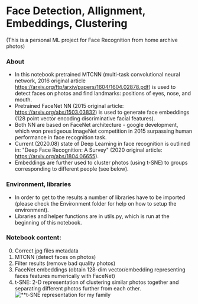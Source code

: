 # Face Detection, Allignment, Embeddings, Clustering
(This is a personal ML project for Face Recognition from home archive photos)

### About
- In this notebook pretrained MTCNN (multi-task convolutional neural network, 2016 original article https://arxiv.org/ftp/arxiv/papers/1604/1604.02878.pdf) is used to detect faces on photos and find landmarks: positions of eyes, nose, and mouth.
- Pretrained FaceNet NN (2015 original article: https://arxiv.org/abs/1503.03832) is used to generate face embeddings (128 point vector encoding discriminative facial features).
- Both NN are based on FaceNet architecture - google development, which won prestigeous ImageNet competition in 2015 surpassing human performance in face recognition task.
- Current (2020.08) state of Deep Learning in face recognition is outlined in: "Deep Face Recognition: A Survey" (2020 original article: https://arxiv.org/abs/1804.06655).
- Embeddings are further used to cluster photos (using t-SNE) to groups corresponding to different people (see below).

### Environment, libraries
- In order to get to the results a number of libraries have to be imported (please check the Environment folder for help on how to setup the environment).
- Libraries and helper functions are in utils.py, which is run at the beginning of this notebook.

### Notebook content:
0. Correct jpg files metadata
1. MTCNN (detect faces on photos)
2. Filter results (remove bad quality photos)
3. FaceNet embeddings (obtain 128-dim vector/embedding representing faces features numerically with FaceNet)
4. t-SNE: 2-D representation of clustering similar photos together and separating different photos further from each other.
![**t-SNE representation for my family](https://raw.githubusercontent.com/EvgenyDyshlyuk/Face_detection_embeddings_clustering/master/Test/all.png)
